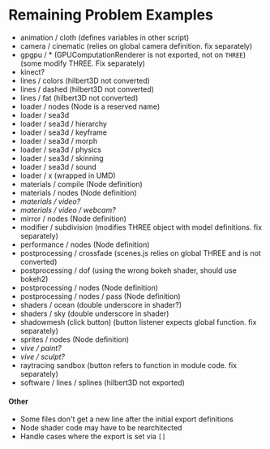 # Remaining Problem Examples

- animation / cloth (defines variables in other script)
- camera / cinematic (relies on global camera definition. fix separately)
- gpgpu / * (GPUComputationRenderer is not exported, not on `THREE`) (some modify THREE. Fix separately)
- kinect?
- lines / colors (hilbert3D not converted)
- lines / dashed (hilbert3D not converted)
- lines / fat (hilbert3D not converted)
- loader / nodes (Node is a reserved name)
- loader / sea3d
- loader / sea3d / hierarchy
- loader / sea3d / keyframe
- loader / sea3d / morph
- loader / sea3d / physics
- loader / sea3d / skinning
- loader / sea3d / sound
- loader / x (wrapped in UMD)
- materials / compile (Node definition)
- materials / nodes (Node definition)
- _materials / video?_
- _materials / video / webcam?_
- mirror / nodes (Node definition)
- modifier / subdivision (modifies THREE object with model definitions. fix separately)
- performance / nodes (Node definition)
- postprocessing / crossfade (scenes.js relies on global THREE and is not converted)
- postprocessing / dof (using the wrong bokeh shader, should use bokeh2)
- postprocessing / nodes (Node definition)
- postprocessing / nodes / pass (Node definition)
- shaders / ocean (double underscore in shader?)
- shaders / sky (double underscore in shader)
- shadowmesh (click button) (button listener expects global function. fix separately)
- sprites / nodes (Node definition)
- _vive / paint?_
- _vive / sculpt?_
- raytracing sandbox (button refers to function in module code. fix separately)
- software / lines / splines (hilbert3D not exported)

#### Other
- Some files don't get a new line after the initial export definitions 
- Node shader code may have to be rearchitected
- Handle cases where the export is set via `[]`
